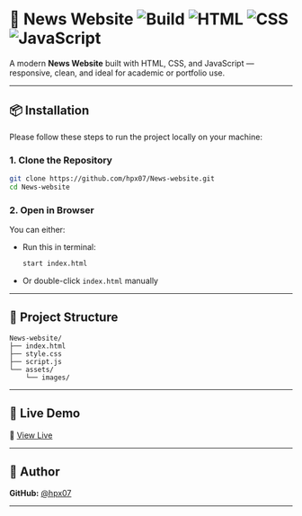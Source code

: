 # 📰 News Website ![Build](https://img.shields.io/badge/status-in%20progress-yellow) ![HTML](https://img.shields.io/badge/built%20with-HTML5-orange) ![CSS](https://img.shields.io/badge/styling-CSS3-blue) ![JavaScript](https://img.shields.io/badge/script-JavaScript-yellow)

A modern **News Website** built with HTML, CSS, and JavaScript — responsive, clean, and ideal for academic or portfolio use.

---

## 📦 Installation

Please follow these steps to run the project locally on your machine:

### 1. Clone the Repository

```bash
git clone https://github.com/hpx07/News-website.git
cd News-website
```

### 2. Open in Browser

You can either:
- Run this in terminal:
  ```bash
  start index.html
  ```
- Or double-click `index.html` manually

---

## 🧰 Project Structure

```plaintext
News-website/
├── index.html
├── style.css
├── script.js
└── assets/
    └── images/
```

---

## 🚀 Live Demo

🔗 [View Live](https://hpx07.github.io/Shopping-website/)

---

## 🙋 Author

**GitHub:** [@hpx07](https://github.com/hpx07)  

---
